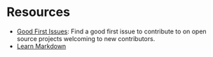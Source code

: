 # Resources

- [Good First Issues](https://goodfirstissue.dev/): Find a good first issue to contribute to on open source projects 
  welcoming to new contributors.
- [Learn Markdown](https://commonmark.org/help/tutorial/)


